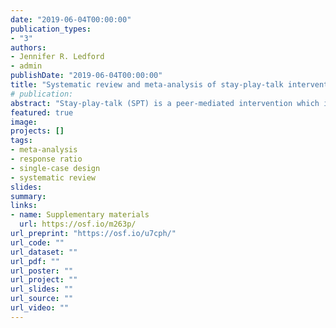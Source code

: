 ```yaml
---
date: "2019-06-04T00:00:00"
publication_types:
- "3"
authors:
- Jennifer R. Ledford
- admin
publishDate: "2019-06-04T00:00:00"
title: "Systematic review and meta-analysis of stay-play-talk interventions for improving social behaviors of young children"
# publication: 
abstract: "Stay-play-talk (SPT) is a peer-mediated intervention which involves training peer implementers to stay in proximity to, play with, and talk to a focal child who has disabilities or lower social competence. This systematic review and meta-analysis investigated the contexts in which SPT interventions have been conducted, the methodological adequacy of the research assessing its effects, and the outcomes for both peer implementers and focal children. Studies have primarily occurred in inclusive preschool settings during free play activities, with researchers serving as facilitators. Average effects were positive for both peer implementers and focal children, although considerable heterogeneity across studies was observed. Additional research is needed to determine what peer implementer and focal child characteristics moderate intervention success, what modifications are needed for children who have complex communication needs, and optimal procedural variations (e.g., group size, training time)."
featured: true
image: 
projects: []
tags: 
- meta-analysis
- response ratio
- single-case design
- systematic review
slides: 
summary: 
links:
- name: Supplementary materials
  url: https://osf.io/m263p/
url_preprint: "https://osf.io/u7cph/"
url_code: ""
url_dataset: ""
url_pdf: ""
url_poster: ""
url_project: ""
url_slides: ""
url_source: ""
url_video: ""
---
```

